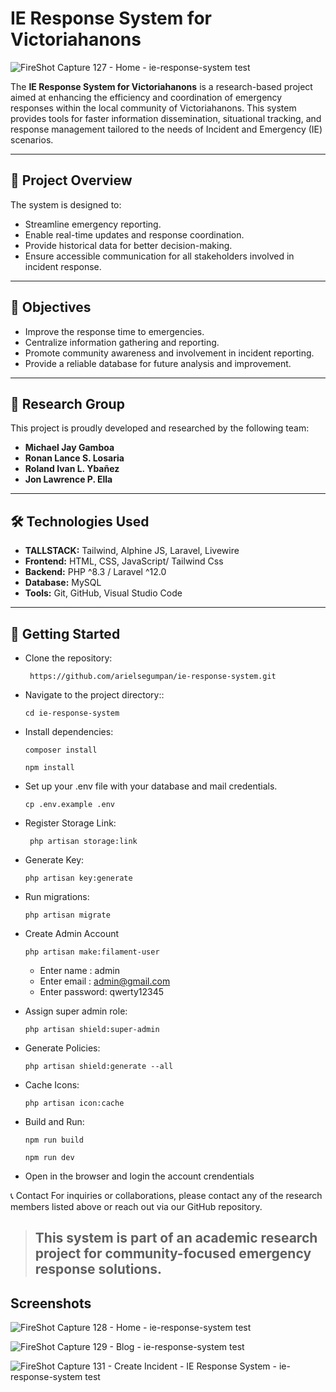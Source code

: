 # IE Response System for Victoriahanons

![FireShot Capture 127 - Home -  ie-response-system test](https://github.com/user-attachments/assets/1c4e30dc-1674-400b-bba7-866f244ba83b)

The **IE Response System for Victoriahanons** is a research-based project aimed at enhancing the efficiency and coordination of emergency responses within the local community of Victoriahanons. This system provides tools for faster information dissemination, situational tracking, and response management tailored to the needs of Incident and Emergency (IE) scenarios.

---

## 📌 Project Overview

The system is designed to:

-   Streamline emergency reporting.
-   Enable real-time updates and response coordination.
-   Provide historical data for better decision-making.
-   Ensure accessible communication for all stakeholders involved in incident response.

---

## 🎯 Objectives

-   Improve the response time to emergencies.
-   Centralize information gathering and reporting.
-   Promote community awareness and involvement in incident reporting.
-   Provide a reliable database for future analysis and improvement.

---

## 👥 Research Group

This project is proudly developed and researched by the following team:

-   **Michael Jay Gamboa**
-   **Ronan Lance S. Losaria**
-   **Roland Ivan L. Ybañez**
-   **Jon Lawrence P. Ella**

---

## 🛠️ Technologies Used

-   **TALLSTACK:** Tailwind, Alphine JS, Laravel, Livewire
-   **Frontend:** HTML, CSS, JavaScript/ Tailwind Css
-   **Backend:** PHP ^8.3 / Laravel ^12.0
-   **Database:** MySQL
-   **Tools:** Git, GitHub, Visual Studio Code

---

## 🚀 Getting Started

-   Clone the repository:
    ```
     https://github.com/arielsegumpan/ie-response-system.git
    ```
-   Navigate to the project directory::
    ```
    cd ie-response-system
    ```
-   Install dependencies:
    ```
    composer install
    ```
    ```
    npm install
    ```
-   Set up your .env file with your database and mail credentials.
    ```
    cp .env.example .env
    ```
-   Register Storage Link:
    ```
     php artisan storage:link
    ```
-   Generate Key:
    ```
    php artisan key:generate
    ```
-   Run migrations:
    ```
    php artisan migrate
    ```
-   Create Admin Account
    ```
    php artisan make:filament-user
    ```
    -   Enter name : admin
    -   Enter email : admin@gmail.com
    -   Enter password: qwerty12345
-   Assign super admin role:
    ```
    php artisan shield:super-admin
    ```
-   Generate Policies:
    ```
    php artisan shield:generate --all
    ```
-   Cache Icons:
    ```
    php artisan icon:cache
    ```
-   Build and Run:

    ```
    npm run build
    ```

    ```
    npm run dev
    ```

-   Open in the browser and login the account crendentials

📞 Contact
For inquiries or collaborations, please contact any of the research members listed above or reach out via our GitHub repository.

> ## This system is part of an academic research project for community-focused emergency response solutions.

## Screenshots

![FireShot Capture 128 - Home -  ie-response-system test](https://github.com/user-attachments/assets/91e61ef6-8c45-48c6-851c-d68bb239d967)

![FireShot Capture 129 - Blog -  ie-response-system test](https://github.com/user-attachments/assets/35a61a81-51da-404d-b4ab-929c95fb0f89)

![FireShot Capture 131 - Create Incident - IE Response System -  ie-response-system test](https://github.com/user-attachments/assets/d5307a5a-164c-4798-bedc-2fa7961c2e7f)
